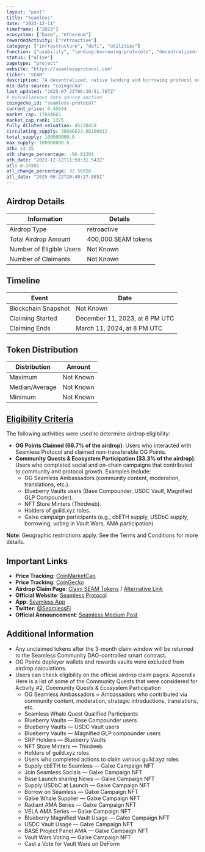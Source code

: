 ```yaml
---
layout: "post"
title: "Seamless"
date: "2023-12-11"
timeframe: ["2023"]
ecosystem: ["base", "ethereum"]
rewardedActivity: ["retroactive"]
category: ["infrastructure", "defi", "utilities"]
function: ["usability", "lending-borrowing-protocols", "decentralized-finance", "blockchain"]
status: ["alive"]
pagetype: "project"
website: "https://seamlessprotocol.com"
ticker: "SEAM"
description: "A decentralized, native lending and borrowing protocol on Base, focused on low-collateral borrowing and an improved user experience."
mis-data-source: "coingecko"
last_updated: "2025-07-23T06:30:51.787Z"
# miscellaneous data source section
coingecko_id: "seamless-protocol"
current_price: 0.45644
market_cap: 17694665
market_cap_rank: 1375
fully_diluted_valuation: 45738459
circulating_supply: 38686623.08100012
total_supply: 100000000.0
max_supply: 100000000.0
ath: 14.35
ath_change_percentage: -96.81201
ath_date: "2023-12-12T11:59:31.542Z"
atl: 0.34501
atl_change_percentage: 32.56858
atl_date: "2025-06-22T20:40:27.885Z"
---
```


## Airdrop Details

| Information              | Details             |
| ------------------------ | ------------------- |
| Airdrop Type             | retroactive         |
| Total Airdrop Amount     | 400,000 SEAM tokens |
| Number of Eligible Users | Not Known           |
| Number of Claimants      | Not Known           |

## Timeline

| Event               | Date                           |
| ------------------- | ------------------------------ |
| Blockchain Snapshot | Not Known                      |
| Claiming Started    | December 11, 2023, at 8 PM UTC |
| Claiming Ends       | March 11, 2024, at 8 PM UTC    |

## Token Distribution

| Distribution   | Amount    |
| -------------- | --------- |
| Maximum        | Not Known |
| Median/Average | Not Known |
| Minimum        | Not Known |

## [Eligibility Criteria](https://seamlessprotocol.medium.com/announcing-the-seamless-genesis-airdrop-31cbd3fb68e8)

The following activities were used to determine airdrop eligibility:

- **OG Points Claimed (66.7% of the airdrop)**: Users who interacted with Seamless Protocol and claimed non-transferable OG Points.
- **Community Quests & Ecosystem Participation (33.3% of the airdrop)**: Users who completed social and on-chain campaigns that contributed to community and protocol growth. Examples include:
  - OG Seamless Ambassadors (community content, moderation, translations, etc.).
  - Blueberry Vaults users (Base Compounder, USDC Vault, Magnified GLP Compounder).
  - NFT Store Minters (Thirdweb).
  - Holders of guild.xyz roles.
  - Galxe campaign participants (e.g., cbETH supply, USDbC supply, borrowing, voting in Vault Wars, AMA participation).

**Note**: Geographic restrictions apply. See the Terms and Conditions for more details.

## Important Links

- **Price Tracking:** [CoinMarketCap](https://coinmarketcap.com/currencies/seamless-protocol)
- **Price Tracking:** [CoinGecko](https://www.coingecko.com/en/coins/seamless-protocol)
- **Airdrop Claim Page**: [Claim SEAM Tokens](https://claim.seamlessprotocol.com/) / [Alternative Link](https://claims.seamlessprotocol.com/)
- **Official Website**: [Seamless Protocol](https://seamlessprotocol.com)
- **App**: [Seamless App](https://app.seamlessprotocol.com)
- **Twitter**: [@SeamlessFi](https://twitter.com/SeamlessFi)
- **Official Announcement**: [Seamless Medium Post](https://seamlessprotocol.medium.com/announcing-the-seamless-genesis-airdrop-31cbd3fb68e8)

## Additional Information

- Any unclaimed tokens after the 3-month claim window will be returned to the Seamless Community DAO-controlled smart contract.
- OG Points deployer wallets and rewards vaults were excluded from airdrop calculations.
- Users can check eligibility on the official airdrop claim pages.
  Appendix
  Here is a list of some of the Community Quests that were considered for Activity #2, Community Quests & Ecosystem Participation
  - OG Seamless Ambassadors = Ambassadors who contributed via community content, moderation, strategic introductions, translations, etc.
  - Seamless Whale Quest Qualified Participants
  - Blueberry Vaults — Base Compounder users
  - Blueberry Vaults — USDC Vault users
  - Blueberry Vaults — Magnified GLP compounder users
  - SRP Holders — Blueberry Vaults
  - NFT Store Minters — Thirdweb
  - Holders of guild.xyz roles
  - Users who completed actions to claim various guild.xyz roles
  - Supply cbETH to Seamless — Galxe Campaign NFT
  - Join Seamless Socials — Galxe Campaign NFT
  - Base Launch sharing News — Galxe Campaign NFT
  - Supply USDbC at Launch — Galxe Campaign NFT
  - Borrow on Seamless — Galxe Campaign NFT
  - Galxe Whale Supplier — Galxe Campaign NFT
  - Radiant AMA Series — Galxe Campaign NFT
  - VELA AMA Series — Galxe Campaign NFT
  - Blueberry Magnified Vault Usage — Galxe Campaign NFT
  - USDC Vault Usage — Galxe Campaign NFT
  - BASE Project Panel AMA — Galxe Campaign NFT
  - Vault Wars Voting — Galxe Campaign NFT
  - Cast a Vote for Vault Wars on DeForm